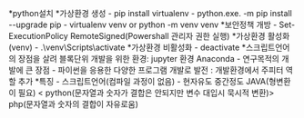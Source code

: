 *python설치
*가상환경 생성
    - pip install virtualenv
    - python.exe. -m pip install --upgrade pip
    - virtualenv venv
    or python -m venv venv
*보안정책 개방
    - Set-ExecutionPolicy RemoteSigned(Powershall 관리자 권한 실행)
*가상환경 활성화(venv)
    - .\venv\Scripts\activate
*가상환경 비활성화
    - deactivate
*스크립트언어의 장점을 살려 블록단위 개발을 위한 환경: jupyter 환경 Anaconda
    - 연구목적의 개발에 큰 장점
    - 파이썬을 응용한 다양한 프로그램 개발로 발전 : 개발환경에서 주피터 역할 추가
*특징
    - 스크립트언어(컴파일 과정이 없음)
    - 현자유도 중간정도 JAVA(형변환이 필요) < python(문자열과 숫자가 결합은 안되지만 변수 대입시 묵시적 변환)> php(문자열과 숫자의 결합이 자유로움)